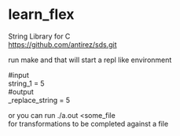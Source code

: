 # learn_flex

String Library for C  
https://github.com/antirez/sds.git   

run make and that will start a repl like environment  

 
#input    
string_1 = 5  
#output  
_replace_string = 5  


or you can run 
./a.out <some_file  
for transformations to be completed against a file  
